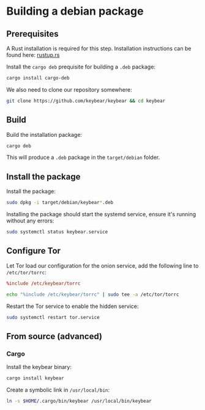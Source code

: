# Building a debian package

## Prerequisites

A Rust installation is required for this step.  Installation instructions can be found here: [rustup.rs](https://rustup.rs/)

Install the `cargo deb` prequisite for building a `.deb` package:

```bash
cargo install cargo-deb
```

We also need to clone our repository somewhere:

```bash
git clone https://github.com/keybear/keybear && cd keybear
```

## Build

Build the installation package:

```bash
cargo deb
```

This will produce a `.deb` package in the `target/debian` folder.

## Install the package

Install the package:

```bash
sudo dpkg -i target/debian/keybear*.deb
```
Installing the package should start the systemd service, ensure it's running without any errors:

```bash
sudo systemctl status keybear.service
```

## Configure Tor

Let Tor load our configuration for the onion service, add the following line to `/etc/tor/torrc`:

```conf
%include /etc/keybear/torrc
```

```bash
echo "%include /etc/keybear/torrc" | sudo tee -a /etc/tor/torrc
```

Restart the Tor service to enable the hidden service:

```bash
sudo systemctl restart tor.service
```

## From source (advanced)

### Cargo

Install the keybear binary:

```bash
cargo install keybear
```

Create a symbolic link in `/usr/local/bin`:

```bash
ln -s $HOME/.cargo/bin/keybear /usr/local/bin/keybear 
```
